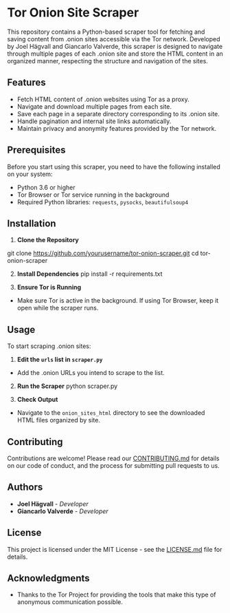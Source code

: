 # Tor Onion Site Scraper

This repository contains a Python-based scraper tool for fetching and saving content from .onion sites accessible via the Tor network. Developed by Joel Hägvall and Giancarlo Valverde, this scraper is designed to navigate through multiple pages of each .onion site and store the HTML content in an organized manner, respecting the structure and navigation of the sites.

## Features

- Fetch HTML content of .onion websites using Tor as a proxy.
- Navigate and download multiple pages from each site.
- Save each page in a separate directory corresponding to its .onion site.
- Handle pagination and internal site links automatically.
- Maintain privacy and anonymity features provided by the Tor network.

## Prerequisites

Before you start using this scraper, you need to have the following installed on your system:
- Python 3.6 or higher
- Tor Browser or Tor service running in the background
- Required Python libraries: `requests`, `pysocks`, `beautifulsoup4`

## Installation

1. **Clone the Repository**

git clone https://github.com/yourusername/tor-onion-scraper.git
cd tor-onion-scraper


2. **Install Dependencies**
pip install -r requirements.txt


3. **Ensure Tor is Running**
- Make sure Tor is active in the background. If using Tor Browser, keep it open while the scraper runs.

## Usage

To start scraping .onion sites:

1. **Edit the `urls` list in `scraper.py`**
- Add the .onion URLs you intend to scrape to the list.

2. **Run the Scraper**
python scraper.py


3. **Check Output**
- Navigate to the `onion_sites_html` directory to see the downloaded HTML files organized by site.

## Contributing

Contributions are welcome! Please read our [CONTRIBUTING.md](CONTRIBUTING.md) for details on our code of conduct, and the process for submitting pull requests to us.

## Authors

- **Joel Hägvall** - _Developer_
- **Giancarlo Valverde** - _Developer_

## License

This project is licensed under the MIT License - see the [LICENSE.md](LICENSE.md) file for details.

## Acknowledgments

- Thanks to the Tor Project for providing the tools that make this type of anonymous communication possible.
